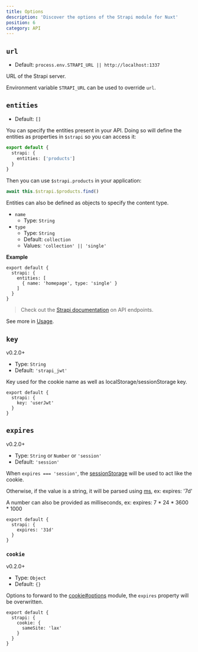 ```yaml
---
title: Options
description: 'Discover the options of the Strapi module for Nuxt'
position: 6
category: API
---
```


## `url`

- Default: `process.env.STRAPI_URL || http://localhost:1337`

URL of the Strapi server.

Environment variable `STRAPI_URL` can be used to override `url`.

## `entities`

- Default: `[]`

You can specify the entities present in your API. Doing so will define the entities as properties in `$strapi` so you can access it:

```ts [nuxt.config.js]
export default {
  strapi: {
    entities: ['products']
  }
}
```

Then you can use `$strapi.products` in your application:

```js
await this.$strapi.$products.find()
```

Entities can also be defined as objects to specify the content type.

- `name`
  - Type: `String`
- `type`
  - Type: `String`
  - Default: `collection`
  - Values: `'collection' || 'single'`

**Example**

```js{}[nuxt.config.js]
export default {
  strapi: {
    entities: [
      { name: 'homepage', type: 'single' }
    ]
  }
}
```

> Check out the [Strapi documentation](https://strapi.io/documentation/v3.x/content-api/api-endpoints.html#endpoints) on API endpoints.

See more in [Usage](/usage#entities).

## `key`

<badge>v0.2.0+</badge>

- Type: `String`
- Default: `'strapi_jwt'`

Key used for the cookie name as well as localStorage/sessionStorage key.

```js{}[nuxt.config.js]
export default {
  strapi: {
    key: 'userJwt'
  }
}
```
## `expires`

<badge>v0.2.0+</badge>

- Type: `String` or `Number` or `'session'`
- Default: `'session'`

When `expires === 'session'`, the [sessionStorage](https://developer.mozilla.org/en-US/docs/Web/API/Window/sessionStorage) will be used to act like the cookie.

Otherwise, if the value is a string, it will be parsed using [ms](https://github.com/vercel/ms), ex: expires: '7d'

A number can also be provided as milliseconds, ex: expires: 7 * 24 * 3600 * 1000

```js{}[nuxt.config.js]
export default {
  strapi: {
    expires: '31d'
  }
}
```

### `cookie`

<badge>v0.2.0+</badge>

- Type: `Object`
- Default: `{}`

Options to forward to the [cookie#options](https://github.com/jshttp/cookie#options-1) module, the `expires` property will be overwritten.

```js{}[nuxt.config.js]
export default {
  strapi: {
    cookie: {
      sameSite: 'lax'
    }
  }
}
```
